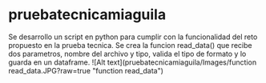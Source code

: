 # pruebatecnicamiaguila
Se desarrollo un script en python para cumplir con la funcionalidad del reto propuesto en la prueba tecnica. 
Se crea la funcion read_data() que recibe dos parametros, nombre del archivo y tipo, valida el tipo de formato y lo guarda en un dataframe.
![Alt text](pruebatecnicamiaguila/Images/function read_data.JPG?raw=true "function read_data")

